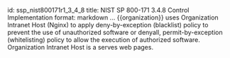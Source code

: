 id: ssp_nist800171r1_3_4_8
title: NIST SP 800-171 3.4.8 Control Implementation
format: markdown
...
{{organization}} uses Organization Intranet Host (Nginx) to apply deny-by-exception (blacklist) policy to prevent the use of unauthorized software or denyall, permit-by-exception (whitelisting) policy to allow the execution of authorized software. Organization Intranet Host is a serves web pages.

